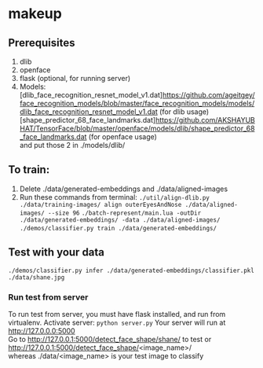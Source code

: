 # makeup

## Prerequisites
1. dlib   
2. openface   
3. flask (optional, for running server)   
4. Models: [dlib_face_recognition_resnet_model_v1.dat]https://github.com/ageitgey/face_recognition_models/blob/master/face_recognition_models/models/dlib_face_recognition_resnet_model_v1.dat (for dlib usage)   
[shape_predictor_68_face_landmarks.dat]https://github.com/AKSHAYUBHAT/TensorFace/blob/master/openface/models/dlib/shape_predictor_68_face_landmarks.dat (for openface usage)   
and put those 2 in ./models/dlib/

## To train:
1. Delete ./data/generated-embeddings and ./data/aligned-images
2. Run these commands from terminal:
`./util/align-dlib.py ./data/training-images/ align outerEyesAndNose ./data/aligned-images/ --size 96`
`./batch-represent/main.lua -outDir ./data/generated-embeddings/ -data ./data/aligned-images/`
`./demos/classifier.py train ./data/generated-embeddings/`   

## Test with your data
`./demos/classifier.py infer ./data/generated-embeddings/classifier.pkl ./data/shane.jpg`  

### Run test from server
To run test from server, you must have flask installed, and run from virtualenv.
Activate server:
`python server.py`
Your server will run at http://127.0.0.0:5000   
Go to http://127.0.0.1:5000/detect_face_shape/shane/ to test or http://127.0.0.1:5000/detect_face_shape/<image_name>/   
whereas ./data/<image_name> is your test image to classify
